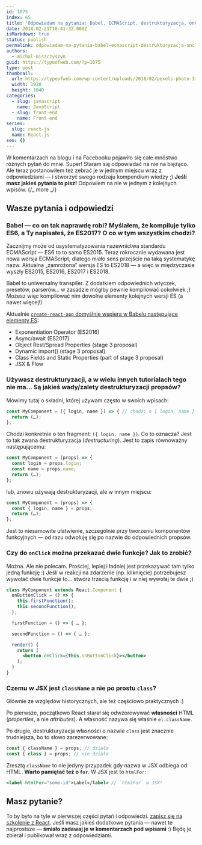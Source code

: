 ```yaml
---
id: 1075
index: 65
title: 'Odpowiadam na pytania: Babel, ECMAScript, destrukturyzacja, onClick, className'
date: 2018-02-21T18:41:32.000Z
isMarkdown: true
status: publish
permalink: odpowiadam-na-pytania-babel-ecmascript-destrukturyzacja-onclick-classname
authors:
  - michal-miszczyszyn
guid: https://typeofweb.com/?p=1075
type: post
thumbnail:
  url: https://typeofweb.com/wp-content/uploads/2018/02/pexels-photo-332835.jpeg
  width: 1920
  height: 1040
categories:
  - slug: javascript
    name: JavaScript
  - slug: front-end
    name: Front-end
series:
  slug: react-js
  name: React.js
seo: {}
---
```


W komentarzach na blogu i na Facebooku pojawiło się całe mnóstwo różnych pytań do mnie. Super! Staram się odpowiadać na nie na biężąco. Ale teraz postanowiłem też zebrać je w jednym miejscu wraz z odpowiedziami — i stworzyć swego rodzaju kompendium wiedzy ;) **Jeśli masz jakieś pytania to pisz!** Odpowiem na nie w jednym z kolejnych wpisów.
{/_ more _/}

## Wasze pytania i odpowiedzi

### Babel — co on tak naprawdę robi? Myślałem, że kompiluje tylko ES6, a Ty napisałeś, że ES2017? O co w tym wszystkim chodzi?

Zacznijmy może od usystematyzowania nazewnictwa standardu ECMAScript — ES6 to to samo ES2015. Teraz rokrocznie wydawana jest nowa wersja ECMAScript, dlatego miało sens przejście na taką systematykę nazw. Aktualna „zamrożona” wersja ES to ES2018 — a więc w międzyczasie wyszły ES2015, ES2016, ES2017 i ES2018.

Babel to uniwersalny transpiler. Z dodatkiem odpowiednich wtyczek, presetów, parserów… w zasadzie mógłby pewnie kompilować cokolwiek ;) Możesz więc kompilować nim dowolne elementy kolejnych wersji ES (a nawet więcej!).

Aktualnie [`create-react-app` domyślnie wspiera w Babelu następujące elementy ES](https://github.com/facebook/create-react-app/blob/master/packages/react-scripts/template/README.md#supported-language-features-and-polyfills):

- Exponentiation Operator (ES2016)
- Async/await (ES2017)
- Object Rest/Spread Properties (stage 3 proposal)
- Dynamic import() (stage 3 proposal)
- Class Fields and Static Properties (part of stage 3 proposal)
- JSX & Flow

### Używasz destrukturyzacji, a w wielu innych tutorialach tego nie ma… Są jakieś wady/zalety destrukturyzacji propsów?

Mówimy tutaj o składni, której używam często w swoich wpisach:

```jsx
const MyComponent = ({ login, name }) => { // chodzi o { login, name }
  return (…);
};
```

Chodzi konkretnie o ten fragment: `({ login, name })`. Co to oznacza? Jest to tak zwana destrukturyzacja (_destructuring_). Jest to zapis równoważny następującemu:

```jsx
const MyComponent = (props) => {
  const login = props.login;
  const name = props.name;
  return (…);
};
```

lub, znowu używają destrukturyzacji, ale w innym miejscu:

```jsx
const MyComponent = (props) => {
  const { login, name } = props;
  return (…);
};
```

Jest to niesamowite ułatwienie, szczególnie przy tworzeniu komponentów funkcyjnych — od razu odwołuję się po nazwie do odpowiednich propsów.

### Czy do `onClick` można przekazać dwie funkcje? Jak to zrobić?

Można. Ale nie polecam. Prościej, lepiej i ładniej jest przekazywać tam tylko jedną funkcję :) Jeśli w reakcji na zdarzenie (np. kliknięcie) potrzebujesz wywołać dwie funkcje to… stwórz trzecią funkcję i w niej wywołaj te dwie ;)

```jsx
class MyComponent extends React.Component {
  onButtonClick = () => {
    this.firstFunction();
    this.secondFunction();
  };

  firstFunction = () => { … };

  secondFunction = () => { … };

  render() {
    return (
      <button onClick={this.onButtonClick}></button>
    );
  }
}
```

### Czemu w JSX jest `className` a nie po prostu `class`?

Głównie ze względów historycznych, ale też częściowo praktycznych :)

Po pierwsze, początkowo React starał się odwzorowywać **własności** HTML (_properties_, a nie _attributes_). A własność nazywa się właśnie `el.className`.

Po drugie, destrukturyzacja własności o nazwie `class` jest znacznie trudniejsza, bo to słowo zarezerwowane:

```jsx
const { className } = props; // działa
const { class } = props; // nie działa
```

Zresztą `className` to nie jedyny przypadek gdy nazwa w JSX odbiega od HTML. **Warto pamiętać też o `for`**. W JSX jest to `htmlFor`:

```jsx
<label htmlFor="some-id">Label</label> // `htmlFor` w JSX!
```

## Masz pytanie?

To by było na tyle w pierwszej części pytań i odpowiedzi. <a href="https://szkolenia.typeofweb.com/" target="_blank">zapisz się na szkolenie z React</a>. Jeśli masz jakieś dodatkowe pytania — nawet te najprostsze — **śmiało zadawaj je w komentarzach pod wpisami** :) Będę je zbierał i publikował wraz z odpowiedziami.
